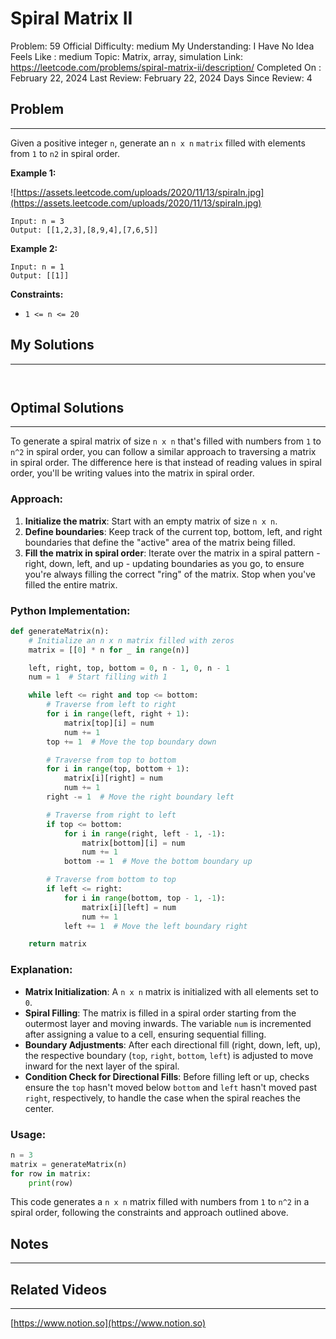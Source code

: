 # Spiral Matrix II

Problem: 59
Official Difficulty: medium
My Understanding: I Have No Idea
Feels Like : medium
Topic: Matrix, array, simulation
Link: https://leetcode.com/problems/spiral-matrix-ii/description/
Completed On : February 22, 2024
Last Review: February 22, 2024
Days Since Review: 4

## Problem

---

Given a positive integer `n`, generate an `n x n` `matrix` filled with elements from `1` to `n2` in spiral order.

**Example 1:**

![https://assets.leetcode.com/uploads/2020/11/13/spiraln.jpg](https://assets.leetcode.com/uploads/2020/11/13/spiraln.jpg)

```
Input: n = 3
Output: [[1,2,3],[8,9,4],[7,6,5]]
```

**Example 2:**

```
Input: n = 1
Output: [[1]]
```

**Constraints:**

- `1 <= n <= 20`

## My Solutions

---

```python

```

```python

```

## Optimal Solutions

---

To generate a spiral matrix of size `n x n` that's filled with numbers from `1` to `n^2` in spiral order, you can follow a similar approach to traversing a matrix in spiral order. The difference here is that instead of reading values in spiral order, you'll be writing values into the matrix in spiral order.

### Approach:

1. **Initialize the matrix**: Start with an empty matrix of size `n x n`.
2. **Define boundaries**: Keep track of the current top, bottom, left, and right boundaries that define the "active" area of the matrix being filled.
3. **Fill the matrix in spiral order**: Iterate over the matrix in a spiral pattern - right, down, left, and up - updating boundaries as you go, to ensure you're always filling the correct "ring" of the matrix. Stop when you've filled the entire matrix.

### Python Implementation:

```python
def generateMatrix(n):
    # Initialize an n x n matrix filled with zeros
    matrix = [[0] * n for _ in range(n)]

    left, right, top, bottom = 0, n - 1, 0, n - 1
    num = 1  # Start filling with 1

    while left <= right and top <= bottom:
        # Traverse from left to right
        for i in range(left, right + 1):
            matrix[top][i] = num
            num += 1
        top += 1  # Move the top boundary down

        # Traverse from top to bottom
        for i in range(top, bottom + 1):
            matrix[i][right] = num
            num += 1
        right -= 1  # Move the right boundary left

        # Traverse from right to left
        if top <= bottom:
            for i in range(right, left - 1, -1):
                matrix[bottom][i] = num
                num += 1
            bottom -= 1  # Move the bottom boundary up

        # Traverse from bottom to top
        if left <= right:
            for i in range(bottom, top - 1, -1):
                matrix[i][left] = num
                num += 1
            left += 1  # Move the left boundary right

    return matrix

```

### Explanation:

- **Matrix Initialization**: A `n x n` matrix is initialized with all elements set to `0`.
- **Spiral Filling**: The matrix is filled in a spiral order starting from the outermost layer and moving inwards. The variable `num` is incremented after assigning a value to a cell, ensuring sequential filling.
- **Boundary Adjustments**: After each directional fill (right, down, left, up), the respective boundary (`top`, `right`, `bottom`, `left`) is adjusted to move inward for the next layer of the spiral.
- **Condition Check for Directional Fills**: Before filling left or up, checks ensure the `top` hasn't moved below `bottom` and `left` hasn't moved past `right`, respectively, to handle the case when the spiral reaches the center.

### Usage:

```python
n = 3
matrix = generateMatrix(n)
for row in matrix:
    print(row)

```

This code generates a `n x n` matrix filled with numbers from `1` to `n^2` in a spiral order, following the constraints and approach outlined above.

## Notes

---

 

## Related Videos

---

[https://www.notion.so](https://www.notion.so)